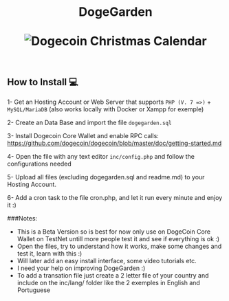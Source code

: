 <h1 align="center">
DogeGarden
<br><br>
<img src="https://dogegarden.io/img/dogeGarden.png" alt="Dogecoin Christmas Calendar"/>
<br><br>
</h1>

## How to Install 💻

1- Get an Hosting Account or Web Server that supports ```PHP (V. 7 =>)``` + ```MySQL/MariaDB``` (also works locally with Docker or Xampp for exemple)

2- Create an Data Base and import the file ```dogegarden.sql```

3- Install Dogecoin Core Wallet and enable RPC calls: https://github.com/dogecoin/dogecoin/blob/master/doc/getting-started.md

4- Open the file with any text editor ```inc/config.php``` and follow the configurations needed

5- Upload all files (excluding dogegarden.sql and readme.md) to your Hosting Account.

6- Add a cron task to the file cron.php, and let it run every minute and enjoy it :)

###Notes:
- This is a Beta Version so is best for now only use on DogeCoin Core Wallet on TestNet untill more people test it and see if everything is ok :)
- Open the files, try to understand how it works, make some changes and test it, learn with this :)
- Will later add an easy install interface, some video tutorials etc.
- I need your help on improving DogeGarden :)
- To add a transation file just create a 2 letter file of your country and include on the inc/lang/ folder like the 2 exemples in English and Portuguese 